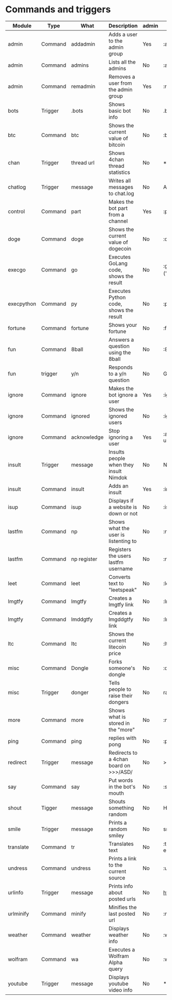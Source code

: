 Commands and triggers
======
| Module  | Type    | What             | Description                           | admin | Example         |
| --------|---------|------------------|---------------------------------------|-------|-------------------|
| admin   | Command | addadmin         | Adds a user to the admin group        | Yes   | :addadmin shodan  |
| admin   | Command | admins           | Lists all the admins                  | No    | :admins           |
| admin   | Command | remadmin         | Removes a user from the admin group   | Yes   | :remadmin shodan  |
| bots    | Trigger | .bots            | Shows basic bot info                  | No    | .bots             |
| btc     | Command | btc              | Shows the current value of bitcoin    | No    | :btc              |
| chan    | Trigger | thread url       | Shows 4chan thread statistics         | No    | \*4chan thread\*  |
| chatlog | Trigger | message          | Writes all messages to chat.log       | No    | Any message       |
| control | Command | part             | Makes the bot part from a channel     | Yes   | :part #/g/sicp    |
| doge    | Command | doge             | Shows the current value of dogecoin   | No    | :doge             |
| execgo  | Command | go               | Executes GoLang code, shows the result| No    | :go fmt &#124; fmt.Println ("Hello, 世界") |
| execpython | Command | py            | Executes Python code, shows the result| No    | :py print "hi"    |
| fortune | Command | fortune          | Shows your fortune                    | No    | :fortune          |
| fun     | Command | 8ball            | Answers a question using the 8ball    | No    | :8ball go outside?|
| fun     | trigger | y/n              | Responds to a y/n question            | No    | Go outside y/n?   |
| ignore  | Command | ignore           | Makes the bot ignore a user           | Yes   | :ignore user1     |
| ignore  | Command | ignored          | Shows the ignored users               | No    | :ignored          |
| ignore  | Command | acknowledge      | Stop ignoring a user                  | Yes   | :acknowledge user1|
| insult  | Trigger | message          | Insults people when they insult Nimdok| No    | Nimdok sucks      |
| insult  | Command | insult           | Adds an insult                        | Yes   | :insult okay then |
| isup    | Command | isup             | Displays if a website is down or not  | No    | :isup google.com  |
| lastfm  | Command | np               | Shows what the user is listenting to  | No    | :np               |
| lastfm  | Command | np register      | Registers the users lastfm username   | No    | :np register usr  |
| leet    | Command | leet             | Converts text to "leetspeak"          | No    | :leet hello world |
| lmgtfy  | Command | lmgtfy           | Creates a lmgtfy link                 | No    | :lmgtfy something |
| lmgtfy  | Command | lmddgtfy         | Creates a lmgddgtfy link              | No    | :lmddgtfy stuff   |
| ltc     | Command | ltc              | Shows the current litecoin price      | No    | :ltc              |
| misc    | Command | Dongle           | Forks someone's dongle                | No    | :dongle shodan    |
| misc    | Trigger | donger           | Tells people to raise their dongers   | No    | raise that donger |
| more    | Command | more             | Shows what is stored in the "more"    | No    | :more             |
| ping    | Command | ping             | replies with pong                     | No    | :ping             |
| redirect| Trigger | message          | Redirects to a 4chan board on >>>/ASD/| No    | >>>/g/            |
| say     | Command | say              | Put words in the bot's mouth          | No    | :say hello world  |
| shout   | Tigger  | message          | Shouts something random               | No    | HELLO WORLD       |
| smile   | Trigger | message          | Prints a random smiley                | No    | smile             |
| translate| Command| tr               | Translates text                       | No    | :tr {from auto} {to english} hello world |
| undress | Command | undress          | Prints a link to the current source   | No    | :undress          |
| urlinfo | Trigger | message          | Prints info about posted urls         | No    | http://example.com/ |
| urlminify| Command| minify           | Minifies the last posted url          | No    | :minify           |
| weather | Command | weather          | Displays weather info                 | No    | :weather new york |
| wolfram | Command | wa               | Executes a Wolfram Alpha query        | No    | :wa wine in france|
| youtube | Trigger | message          | Displays youtube video info           | No    | \*youtube link\*  |
